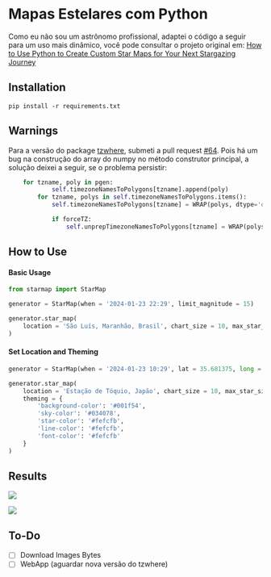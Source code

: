 # Mapas Estelares com Python

Como eu não sou um astrônomo profissional, adaptei o código a seguir para um uso mais dinâmico, você pode consultar o projeto original em: [How to Use Python to Create Custom Star Maps for Your Next Stargazing Journey](https://levelup.gitconnected.com/how-to-use-python-to-create-custom-star-maps-for-your-next-stargazing-journey-9908b421f30e)

## Installation

```
pip install -r requirements.txt
```

## Warnings

Para a versão do package [tzwhere](https://github.com/pegler/pytzwhere), submeti a pull request [#64](https://github.com/pegler/pytzwhere/pull/64). Pois há um bug na construção do array do numpy no método construtor principal, a solução deixei a seguir, se o problema persistir:

```python
    for tzname, poly in pgen:
            self.timezoneNamesToPolygons[tzname].append(poly)
        for tzname, polys in self.timezoneNamesToPolygons.items():
            self.timezoneNamesToPolygons[tzname] = WRAP(polys, dtype='object') # <- adicionar o tipo do objeto

            if forceTZ:
                self.unprepTimezoneNamesToPolygons[tzname] = WRAP(polys)
```

## How to Use

#### Basic Usage

```python
from starmap import StarMap

generator = StarMap(when = '2024-01-23 22:29', limit_magnitude = 15) 

generator.star_map(
    location = 'São Luís, Maranhão, Brasil', chart_size = 10, max_star_size = 50
)
```

#### Set Location and Theming

```python
generator = StarMap(when = '2024-01-23 10:29', lat = 35.681375, long = 139.767103, limit_magnitude = 15) 

generator.star_map(
    location = 'Estação de Tóquio, Japão', chart_size = 10, max_star_size = 50,
    theming = {
        'background-color': '#001f54',
        'sky-color': '#034078',
        'star-color': '#fefcfb',
        'line-color': '#fefcfb',
        'font-color': '#fefcfb'
    }
)
```

## Results

![](images/São%20Luís,%20Maranhão,%20Brasil_20240123_2229.png)

![](images/Estação%20de%20Tóquio,%20Japão_20240123_1029.png)

## To-Do

- [ ] Download Images Bytes
- [ ] WebApp (aguardar nova versão do tzwhere)
